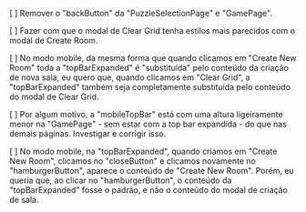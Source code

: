 [ ] Remover o "backButton" da "PuzzleSelectionPage" e "GamePage".

[ ] Fazer com que o modal de Clear Grid tenha estilos mais parecidos com o modal de Create Room.

[ ] No modo mobile, da mesma forma que quando clicamos em "Create New Room" toda a "topBarExpanded" é "substituída" pelo conteúdo da criação de nova sala, eu quero que, quando clicamos em "Clear Grid", a "topBarExpanded" também seja completamente substituída pelo conteúdo do modal de Clear Grid.

[ ] Por algum motivo, a "mobileTopBar" está com uma altura ligeiramente menor na "GamePage" - sem estar com a top bar expandida - do que nas demais páginas. Investigar e corrigir isso.

[ ] No modo mobile, na "topBarExpanded", quando criamos em "Create New Room", clicamos no "closeButton" e clicamos novamente no "hamburgerButton", aparece o conteúdo de "Create New Room". Porém, eu queria que, ao clicar no "hamburgerButton", o conteúdo da "topBarExpanded" fosse o padrão, e não o conteúdo do modal de criação de sala.
